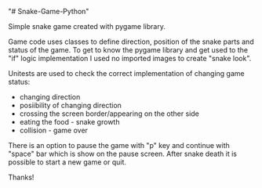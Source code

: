 "# Snake-Game-Python" 

Simple snake game created with pygame library. 

Game code uses classes to define direction, position of the snake parts and status of the game.
To get to know the pygame library and get used to the "if" logic implementation I used no imported images to create "snake look".

Unitests are used to check the correct implementation of changing game status:
- changing direction
- posiibility of changing direction
- crossing the screen border/appearing on the other side
- eating the food - snake growth
- collision - game over

There is an option to pause the game with "p" key and continue with "space" bar which is show on the pause screen.
After snake death it is possible to start a new game or quit.

Thanks!
